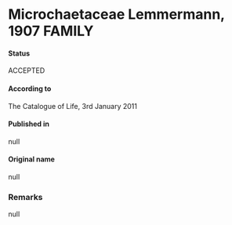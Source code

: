 # Microchaetaceae Lemmermann, 1907 FAMILY

#### Status
ACCEPTED

#### According to
The Catalogue of Life, 3rd January 2011

#### Published in
null

#### Original name
null

### Remarks
null